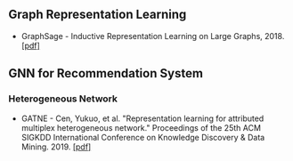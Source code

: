 ## Graph Representation Learning
* GraphSage - Inductive Representation Learning on Large Graphs, 2018. [[pdf]](https://github.com/zhangyuanxun/MLReadings/blob/master/04.%20GNN/02.%20Paper/2017-NIPS-Inductive%20Representation%20Learning%20on%20Large%20Graphs.pdf)

## GNN for Recommendation System
### Heterogeneous Network
* GATNE - Cen, Yukuo, et al. "Representation learning for attributed multiplex heterogeneous network." Proceedings of the 25th ACM SIGKDD International Conference on Knowledge Discovery & Data Mining. 2019. [[pdf]]()
